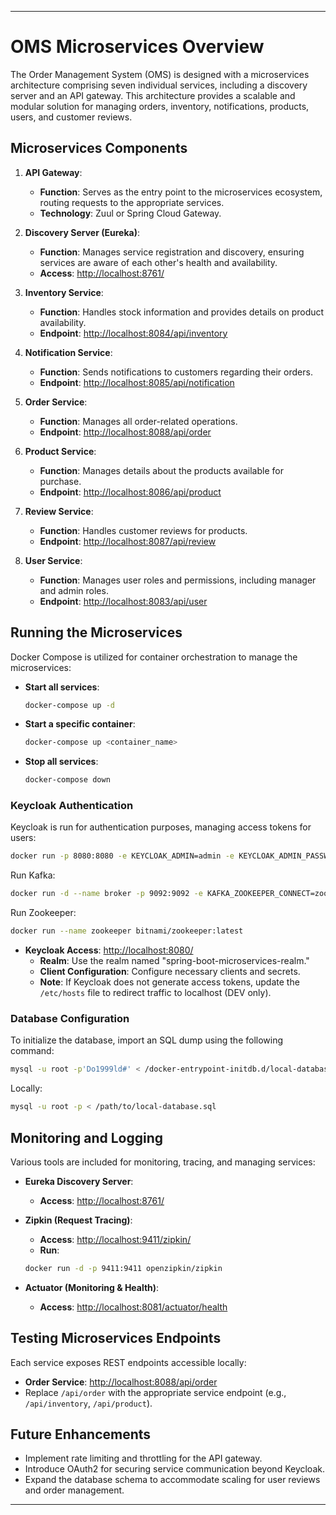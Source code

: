 
---

# OMS Microservices Overview

The Order Management System (OMS) is designed with a microservices architecture comprising seven individual services, including a discovery server and an API gateway. This architecture provides a scalable and modular solution for managing orders, inventory, notifications, products, users, and customer reviews.

## Microservices Components

1. **API Gateway**:
    - **Function**: Serves as the entry point to the microservices ecosystem, routing requests to the appropriate services.
    - **Technology**: Zuul or Spring Cloud Gateway.

2. **Discovery Server (Eureka)**:
    - **Function**: Manages service registration and discovery, ensuring services are aware of each other's health and availability.
    - **Access**: [http://localhost:8761/](http://localhost:8761/)

3. **Inventory Service**:
    - **Function**: Handles stock information and provides details on product availability.
    - **Endpoint**: [http://localhost:8084/api/inventory](http://localhost:8084/api/inventory)

4. **Notification Service**:
    - **Function**: Sends notifications to customers regarding their orders.
    - **Endpoint**: [http://localhost:8085/api/notification](http://localhost:8085/api/notification)

5. **Order Service**:
    - **Function**: Manages all order-related operations.
    - **Endpoint**: [http://localhost:8088/api/order](http://localhost:8088/api/order)

6. **Product Service**:
    - **Function**: Manages details about the products available for purchase.
    - **Endpoint**: [http://localhost:8086/api/product](http://localhost:8086/api/product)

7. **Review Service**:
    - **Function**: Handles customer reviews for products.
    - **Endpoint**: [http://localhost:8087/api/review](http://localhost:8087/api/review)

8. **User Service**:
    - **Function**: Manages user roles and permissions, including manager and admin roles.
    - **Endpoint**: [http://localhost:8083/api/user](http://localhost:8083/api/user)

## Running the Microservices

Docker Compose is utilized for container orchestration to manage the microservices:

- **Start all services**:
  ```bash
  docker-compose up -d
  ```

- **Start a specific container**:
  ```bash
  docker-compose up <container_name>
  ```

- **Stop all services**:
  ```bash
  docker-compose down
  ```

### Keycloak Authentication

Keycloak is run for authentication purposes, managing access tokens for users:

```bash
docker run -p 8080:8080 -e KEYCLOAK_ADMIN=admin -e KEYCLOAK_ADMIN_PASSWORD=admin quay.io/keycloak/keycloak:22.0.4 start-dev
```

Run Kafka:

```bash
docker run -d --name broker -p 9092:9092 -e KAFKA_ZOOKEEPER_CONNECT=zookeeper:2181 -e KAFKA_ADVERTISED_LISTENERS=PLAINTEXT://localhost:9092 -e KAFKA_LISTENER_SECURITY_PROTOCOL_MAP=PLAINTEXT:PLAINTEXT -e KAFKA_LISTENERS=PLAINTEXT://0.0.0.0:9092 apache/kafka:latest
```

Run Zookeeper:

```bash
docker run --name zookeeper bitnami/zookeeper:latest
```

- **Keycloak Access**: [http://localhost:8080/](http://localhost:8080/)
    - **Realm**: Use the realm named "spring-boot-microservices-realm."
    - **Client Configuration**: Configure necessary clients and secrets.
    - **Note**: If Keycloak does not generate access tokens, update the `/etc/hosts` file to redirect traffic to localhost (DEV only).

### Database Configuration

To initialize the database, import an SQL dump using the following command:

```bash
mysql -u root -p'Do1999ld#' < /docker-entrypoint-initdb.d/local-database.sql
```

Locally:

```bash
mysql -u root -p < /path/to/local-database.sql
```

## Monitoring and Logging

Various tools are included for monitoring, tracing, and managing services:

- **Eureka Discovery Server**:
    - **Access**: [http://localhost:8761/](http://localhost:8761/)

- **Zipkin (Request Tracing)**:
    - **Access**: [http://localhost:9411/zipkin/](http://localhost:9411/zipkin/)
    - **Run**:
    ```bash
    docker run -d -p 9411:9411 openzipkin/zipkin
    ```

- **Actuator (Monitoring & Health)**:
    - **Access**: [http://localhost:8081/actuator/health](http://localhost:8081/actuator/health)

## Testing Microservices Endpoints

Each service exposes REST endpoints accessible locally:

- **Order Service**: [http://localhost:8088/api/order](http://localhost:8088/api/order)
- Replace `/api/order` with the appropriate service endpoint (e.g., `/api/inventory`, `/api/product`).

## Future Enhancements

- Implement rate limiting and throttling for the API gateway.
- Introduce OAuth2 for securing service communication beyond Keycloak.
- Expand the database schema to accommodate scaling for user reviews and order management.

---

